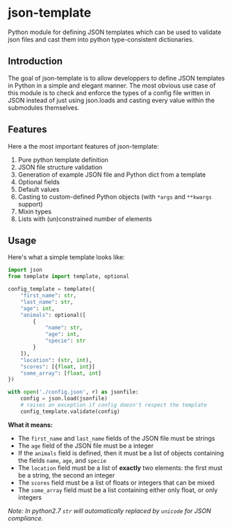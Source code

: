 # json-template
Python module for defining JSON templates which can be used to validate json files and cast them into python type-consistent dictionaries.

## Introduction
The goal of json-template is to allow developpers to define JSON templates in Python in a simple and elegant manner.
The most obvious use case of this module is to check and enforce the types of a config file written in JSON instead of just using json.loads and casting every value within the submodules themselves.

## Features
Here a the most important features of json-template:

1. Pure python template definition
2. JSON file structure validation
3. Generation of example JSON file and Python dict from a template
4. Optional fields
5. Default values
6. Casting to custom-defined Python objects (with `*args` and `**kwargs` support)
7. Mixin types
8. Lists with (un)constrained number of elements

## Usage

Here's what a simple template looks like:

```Python
import json
from template import template, optional

config_template = template({
    "first_name": str,
    "last_name": str,
    "age": int,
    "animals": optional([
        {
            "name": str,
            "age": int,
            "specie": str
        }
    ]),
    "location": (str, int),
    "scores": [{float, int}]
    "some_array": [float, int]
})

with open('./config.json', r) as jsonfile:
    config = json.load(jsonfile)
    # raises an exception if config doesn't respect the template
    config_template.validate(config)
```

**What it means:**
 - The `first_name` and `last_name` fields of the JSON file must be strings
 - The `age` field of the JSON file must be a integer
 - If the `animals` field is defined, then it must be a list of objects containing the fields `name`, `age`, and `specie`
 - The `location` field must be a list of **exactly** two elements: the first must be a string, the second an integer
 - The `scores` field must be a list of floats or integers that can be mixed
 - The `some_array` field must be a list containing either only float, or only integers
 
 *Note: In python2.7 `str` will automatically replaced by `unicode` for JSON compliance.*
